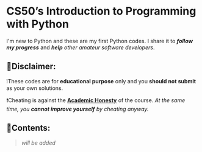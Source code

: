 # **CS50’s Introduction to Programming with Python**

 I'm new to Python and these are my first Python codes. I share it to ***follow my progress*** and ***help** other amateur software developers*.

## **🚨Disclaimer:**
❕These codes are for **educational purpose** only and you **should not submit** as your own solutions.

❗Cheating is against the **[Academic Honesty](https://cs50.harvard.edu/python/2022/honesty/)** of the course. *At the same time, you **cannot improve yourself** by cheating anyway.* 

## **📁Contents:**
>*will be added*
